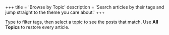 +++
title = 'Browse by Topic'
description = 'Search articles by their tags and jump straight to the theme you care about.'
+++

Type to filter tags, then select a topic to see the posts that match. Use **All Topics** to restore every article.
